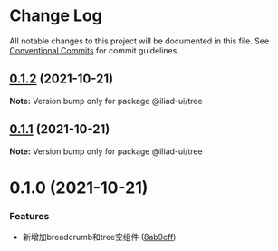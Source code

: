 # Change Log

All notable changes to this project will be documented in this file.
See [Conventional Commits](https://conventionalcommits.org) for commit guidelines.

## [0.1.2](https://github.com/gaoding-inc/Iliad-ui/compare/@iliad-ui/tree@0.1.1...@iliad-ui/tree@0.1.2) (2021-10-21)

**Note:** Version bump only for package @iliad-ui/tree





## [0.1.1](https://github.com/gaoding-inc/Iliad-ui/compare/@iliad-ui/tree@0.1.0...@iliad-ui/tree@0.1.1) (2021-10-21)

**Note:** Version bump only for package @iliad-ui/tree





# 0.1.0 (2021-10-21)


### Features

* 新增加breadcrumb和tree空组件 ([8ab9cff](https://github.com/gaoding-inc/Iliad-ui/commit/8ab9cff9b5efd0b792bafea53723122a67f77017))
